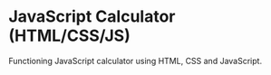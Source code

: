 # JavaScript Calculator (HTML/CSS/JS)

Functioning JavaScript calculator using HTML, CSS and JavaScript.
